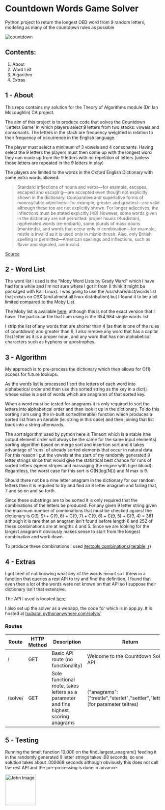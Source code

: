 # Countdown Words Game Solver
Python project to return the longest OED word from 9 random letters, modeling as many of the countdown rules as possible

![countdown](http://www.gtigazette.com/wp-content/uploads/2015/02/120521_britishgames_countdown_titlecard.jpg "countdown")

Contents:
---------
1. About
2. Word List
3. Algorithm
4. Extras

1 - About
---
This repo contains my solution for the Theory of Algorithms module (Dr. Ian McLoughlin) CA project.

The aim of this project is to produce code that solves the Countdown 'Letters Game' in which players select 9 letters from two stacks: vowels and consonants. The letters in the stack are frequency weighted in relation to their frequency of occurrence in the English language.

The player must select a minimum of 3 vowels and 4 consonants. Having select the 9 letters the players must then come up with the longest word they can made up from the 9 letters with no repetition of letters (unless those letters are repeated in the 9 letters in play)

The players are limited to the words in the Oxford English Dictionary with some extra words allowed:

>Standard inflections of nouns and verbs—for example, escapes, escaped and escaping—are accepted even though not explicitly shown in the dictionary. Comparative and superlative forms of monosyllabic adjectives—for example, greater and greatest—are valid although these too are not explicitly shown. For longer adjectives, the inflections must be stated explicitly.[48] However, some words given in the dictionary are not permitted: proper nouns (Kurdistan), hyphenated words (re-embark), some plurals of mass nouns (mankinds), and words that occur only in combination—for example, mistle is invalid as it is used only in mistle thrush. Also, only British spelling is permitted—American spellings and inflections, such as flavor and signaled, are invalid.

[Source](https://en.wikipedia.org/wiki/Countdown_(game_show))

2 - Word List
---
The word list I used is the "Moby Word Lists by Grady Ward" which I have had for a while and I'm not sure where I got it from (I think it might be packaged with Kali Linux). I was going to use the /usr/share/dict/words list that exists on OSX (and almost all linux distribution) but I found it to be a bit limited compared to the Moby List.

The Moby list is available [here](http://www.gutenberg.org/files/3201/files/ "Moby Word List"), although this is not the exact version that I have. The particular file that I am using is the 354,984 single words list.

I strip the list of any words that are shorter than 4 (as that is one of the rules of countdown) and greater than 9, I also remove any word that has a capital first letter as it is a proper noun, and any word that has non alphabetical characters such as hyphens or apostrophes.

3 - Algorithm
---
My approach is to pre-process the dictionary which then allows for O(1) access for future lookups.

As the words list is processed I sort the letters of each word into alphabetical order and then use this sorted string as the key in a dict() whose value is a set of words which are anagrams of that sorted key.

When a word must be tested for anagrams it is only required to sort the letters into alphabetical order and then look it up in the dictionary. To do this sorting I am using the in-built sorted(iterable) function which produces a sorted list from an iterable (ie. string in this case) and then joining that list back into a string afterwards.

The sort algorithm used by python here is Timsort which is a stable (the output element order will always be the same for the same input elements) sorting algorithm based on merge sort and insertion sort and it takes advantage of 'runs' of already sorted elements that occur in natural data. For this reason I put the vowels at the start of my randomly generated 9 letter strings since that would give the statistical best chance for runs of sorted letters (speed stripes and massaging the engine with tiger blood). Regardless, the worst case for this sort is O(N(log(N))) and N max is 9.

Should there not be a nine letter anagram in the dictionary for our random letters then it is required to try and find an 8 letter anagram and failing that, 7 and so on and so forth.

Since these substrings are to be sorted it is only required that the combinations of the letters be produced. For any given 9 letter string given the maximum number of combinations that must be checked against the dictionary is C(9, 9) + C(9, 8) + C(9, 7) + C(9, 6) + C(9, 5) + C(9, 4) = 381 although it is rare that an anagram isn't found before length 6 and 252 of these combinations are at lengths 4 and 5. Since we are looking for the largest anagram it obviously makes sense to start from the longest combination and work down.

To produce these combinations I used [itertools.combinations(iterable, r)](https://docs.python.org/2/library/itertools.html#itertools.combinations)

4 - Extras
---
I got tired of not knowing what any of the words meant so I threw in a function that queries a rest API to try and find the definition, I found that even then a lot of the words were not known on that API so I suppose their dictionary isn't that extensive.

The API I used is located [here](dictionaryapi.net)

I also set up the solver as a webapp, the code for which is in app.py. It is hosted at [tsubatai.pythonanywhere.com/solve/<letters>](http://tsubatai.pythonanywhere.com/solve/teltres)

### Routes
Route | HTTP Method | Description | Return
---------|------------|------------|------------
/ | GET | Basic API route (no functionality) | Welcome to the Countdown Solver API
/solve/<letters> | GET | Sole functional route, takes letters as a parameter and fins highest scoring anagrams | {"anagrams":["trestle","sterlet","settler","letters"]} (for parameter teltres)

5 - Testing
---
Running the timeit function 10,000 on the find_largest_anagram() feeding it in the randomly generated 9 letter strings takes .68 seconds, so one solution takes about .000068 seconds although obviously this does not call the rest API and the pre-processing is done in advance.

<a href="https://github.com/JohnMalmsteen"><img src="https://avatars1.githubusercontent.com/u/7085486?v=3&s=400" width="100px" height="100px" title="John" alt="John Image"/></a>
